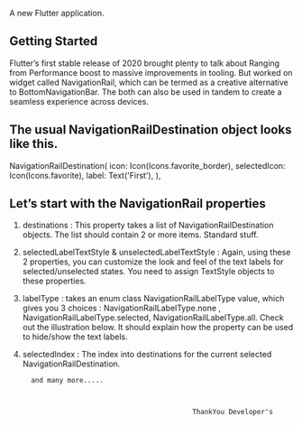 
A new Flutter application.

## Getting Started

Flutter’s first stable release of 2020 brought plenty to talk about Ranging from Performance boost to massive improvements in tooling.
But worked on widget called NavigationRail, 
which can be termed as a creative alternative to BottomNavigationBar. 
The both can also be used in tandem to create a seamless experience across devices.


## The usual NavigationRailDestination object looks like this.

NavigationRailDestination(
  icon: Icon(Icons.favorite_border),
  selectedIcon: Icon(Icons.favorite),
  label: Text('First'),
),

## Let’s start with the NavigationRail properties

1) destinations : This property takes a list of NavigationRailDestination objects. 
                  The list should contain 2 or more items. Standard stuff.

2) selectedLabelTextStyle & unselectedLabelTextStyle : Again, using these 2 properties, you can customize the look 
                                                       and feel of the text labels for selected/unselected states. 
                                                       You need to assign TextStyle objects to these properties.    
                                                       
3) labelType : takes an enum class NavigationRailLabelType value, 
               which gives you 3 choices :
                                  NavigationRailLabelType.none ,
                                  NavigationRailLabelType.selected,
                                  NavigationRailLabelType.all.
               Check out the illustration below. It should explain how the property can be used to hide/show the text labels.            
 4) selectedIndex : The index into destinations for the current selected NavigationRailDestination.  
 
          and many more.....
          
          
                                        
                                                  ThankYou Developer's
      
                                            
                                                     

